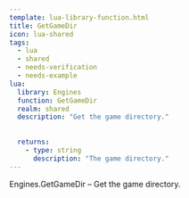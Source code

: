 ```yaml
---
template: lua-library-function.html
title: GetGameDir
icon: lua-shared
tags:
  - lua
  - shared
  - needs-verification
  - needs-example
lua:
  library: Engines
  function: GetGameDir
  realm: shared
  description: "Get the game directory."
  
  
  returns:
    - type: string
      description: "The game directory."
---
```


<div class="lua__search__keywords">
Engines.GetGameDir &#x2013; Get the game directory.
</div>

